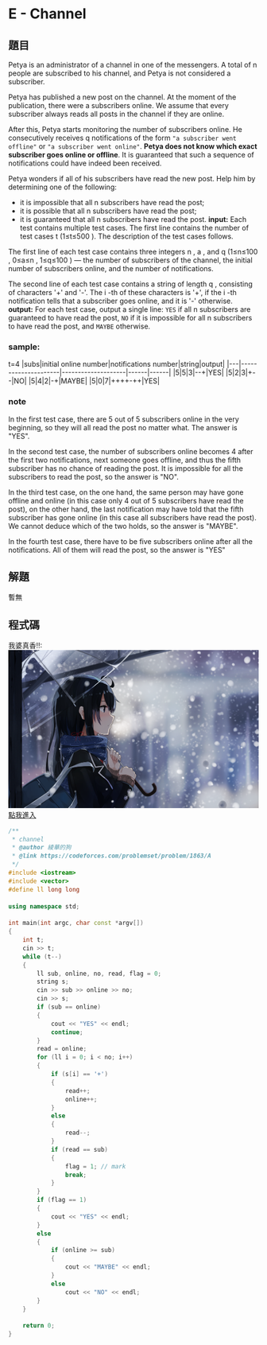# E - Channel
## 題目
Petya is an administrator of a channel in one of the messengers. A total of n
 people are subscribed to his channel, and Petya is not considered a subscriber.

Petya has published a new post on the channel. At the moment of the publication, there were a
 subscribers online. We assume that every subscriber always reads all posts in the channel if they are online.

After this, Petya starts monitoring the number of subscribers online. He consecutively receives q
 notifications of the form `"a subscriber went offline"` or `"a subscriber went online"`. **Petya does not know which exact subscriber goes online or offline**. It is guaranteed that such a sequence of notifications could have indeed been received.

Petya wonders if all of his subscribers have read the new post. Help him by determining one of the following:

* it is impossible that all n
 subscribers have read the post;
* it is possible that all n
 subscribers have read the post;
* it is guaranteed that all n
 subscribers have read the post.
**input:**
  Each test contains multiple test cases. The first line contains the number of test cases t
 (1≤t≤500
). The description of the test cases follows.

The first line of each test case contains three integers n
, a
, and q
 (1≤n≤100
, 0≤a≤n
, 1≤q≤100
) — the number of subscribers of the channel, the initial number of subscribers online, and the number of notifications.

The second line of each test case contains a string of length q
, consisting of characters '+' and '-'. The i
-th of these characters is '+', if the i
-th notification tells that a subscriber goes online, and it is '-' otherwise.  
**output:**
For each test case, output a single line: `YES` if all n
 subscribers are guaranteed to have read the post, `NO` if it is impossible for all n
 subscribers to have read the post, and `MAYBE` otherwise.  

 ### sample:
 t=4
 |subs|initial online number|notifications number|string|output|
 |---|---------------------|--------------------|------|------|
 |5|5|3|--+|YES|
 |5|2|3|+--|NO|
 |5|4|2|-+|MAYBE|
 |5|0|7|++++-++|YES|

 ### note
 In the first test case, there are 5
 out of 5
 subscribers online in the very beginning, so they will all read the post no matter what. The answer is "YES".

In the second test case, the number of subscribers online becomes 4
 after the first two notifications, next someone goes offline, and thus the fifth subscriber has no chance of reading the post. It is impossible for all the subscribers to read the post, so the answer is "NO".

In the third test case, on the one hand, the same person may have gone offline and online (in this case only 4
 out of 5
 subscribers have read the post), on the other hand, the last notification may have told that the fifth subscriber has gone online (in this case all subscribers have read the post). We cannot deduce which of the two holds, so the answer is "MAYBE".

In the fourth test case, there have to be five subscribers online after all the notifications. All of them will read the post, so the answer is "YES"  

## 解題
暫無
## 程式碼
我婆真香!!:
![](https://github.com/archie0732/CPEB1012/blob/main/picture1/655329.png)
[點我進入](https://github.com/archie0732/CPEB1012/blob/main/E/E_Channel.cpp)
```cpp
/**
 * channel
 * @author 綾華的狗
 * @link https://codeforces.com/problemset/problem/1863/A
 */
#include <iostream>
#include <vector>
#define ll long long

using namespace std;

int main(int argc, char const *argv[])
{
    int t;
    cin >> t;
    while (t--)
    {
        ll sub, online, no, read, flag = 0;
        string s;
        cin >> sub >> online >> no;
        cin >> s;
        if (sub == online)
        {
            cout << "YES" << endl;
            continue;
        }
        read = online;
        for (ll i = 0; i < no; i++)
        {
            if (s[i] == '+')
            {
                read++;
                online++;
            }
            else
            {
                read--;
            }
            if (read == sub)
            {
                flag = 1; // mark
                break;
            }
        }
        if (flag == 1)
        {
            cout << "YES" << endl;
        }
        else
        {
            if (online >= sub)
            {
                cout << "MAYBE" << endl;
            }
            else
                cout << "NO" << endl;
        }
    }

    return 0;
}
```
